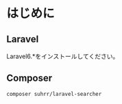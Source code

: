 # はじめに

## Laravel

Laravel6.\*をインストールしてください。

## Composer

```
composer suhrr/laravel-searcher
```
